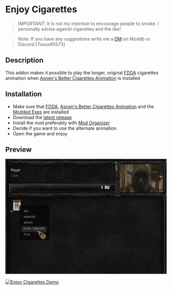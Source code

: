 # Enjoy Cigarettes

> *IMPORTANT*: It is not my intention to encourage people to smoke. I personally advise against cigarettes and the like!

> Note: If you have any suggestions write me a [DM](https://www.moddb.com/messages/compose?to=Tosox) on Moddb or Discord [Tosox#0573]

## Description

This addon makes it possible to play the longer, original [FDDA](https://www.moddb.com/mods/stalker-anomaly/addons/food-drug-and-drinks-animations-reuploaded) cigarettes animation when [Asnen's Better Cigarettes Animation](https://www.moddb.com/mods/stalker-anomaly/addons/asnen-and-grok-better-cigarettes-animation) is installed

## Installation

* Make sure that [FDDA](https://www.moddb.com/mods/stalker-anomaly/addons/food-drug-and-drinks-animations-reuploaded), [Asnen's Better Cigarettes Animation](https://www.moddb.com/mods/stalker-anomaly/addons/asnen-and-grok-better-cigarettes-animation) and the [Modded Exes](https://github.com/themrdemonized/STALKER-Anomaly-modded-exes) are installed
* Download the [latest release](https://www.moddb.com/mods/stalker-anomaly/addons/dltx-enjoy-cigarettes)
* Install the mod preferably with [Mod Organizer](https://github.com/ModOrganizer2/modorganizer/releases/)
* Decide if you want to use the alternate animation
* Open the game and enjoy

## Preview

<img src="readme-res/enjoy.jpg" alt="inv_preview" width="700"/>

<br/>

[![](https://ytcards.demolab.com/?id=UFCezDngGcs&title=Enjoy+Cigarettes+Demo&lang=en&timestamp=1677625200&background_color=%230d1117&title_color=%23ffffff&stats_color=%23dedede&max_title_lines=1&width=700&border_radius=5 "Enjoy Cigarettes Demo")](https://www.youtube.com/watch?v=UFCezDngGcs)
